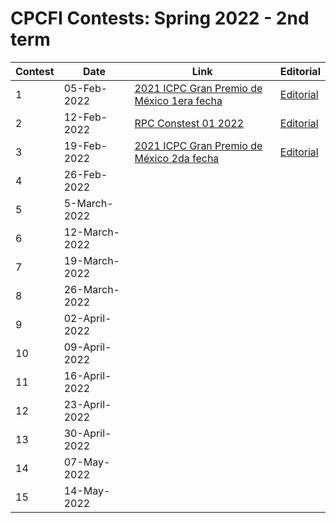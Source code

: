 # CPCFI Contests: Spring 2022 - 2nd term

| Contest | Date | Link | Editorial |
| ------- | ---- | ---- | --------- |
| 1 | 05-Feb-2022    | [2021 ICPC Gran Premio de México 1era fecha](https://codeforces.com/gym/103274) | [Editorial](https://drive.google.com/file/d/12nV3pmtsB9MLfo5eIGh47nrNcBgpxMmi/view?usp=sharing) |
| 2 | 12-Feb-2022    |[RPC Constest 01 2022](https://drive.google.com/file/d/10tODvQbBbY7CXS51sZIcYDq3veCni6b4/view?usp=sharing) | [Editorial](https://drive.google.com/file/d/11OjDvviG8a24_uL7DzonI1yjGatCoAKd/view?usp=sharing) |
| 3 | 19-Feb-2022    | [2021 ICPC Gran Premio de México 2da fecha](https://codeforces.com/gym/103306) | [Editorial](https://drive.google.com/file/d/12nV3pmtsB9MLfo5eIGh47nrNcBgpxMmi/view?usp=sharing) |
| 4 | 26-Feb-2022    | | |
| 5 | 5-March-2022   | | |
| 6 | 12-March-2022  | | |
| 7 | 19-March-2022  | | |
| 8 | 26-March-2022  | | |
| 9 | 02-April-2022  | | |
| 10 | 09-April-2022 | | |
| 11 | 16-April-2022 | | |
| 12 | 23-April-2022 | | |
| 13 | 30-April-2022 | | |
| 14 | 07-May-2022   | | |
| 15 | 14-May-2022   | | |
